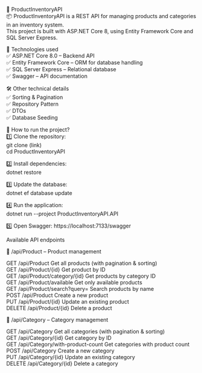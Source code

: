 🛒 ProductInventoryAPI <br />
📦 ProductInventoryAPI is a REST API for managing products and categories in an inventory system. <br />
This project is built with ASP.NET Core 8, using Entity Framework Core and SQL Server Express. <br />

🚀 Technologies used <br />
✅ ASP.NET Core 8.0 – Backend API <br />
✅ Entity Framework Core – ORM for database handling <br />
✅ SQL Server Express – Relational database <br />
✅ Swagger – API documentation <br />

🛠 Other technical details    <br />
✅ Sorting & Pagination  <br />
✅ Repository Pattern   <br />
✅ DTOs  <br /> 
✅ Database Seeding  <br />

📑 How to run the project?<br />
1️⃣ Clone the repository:<br />
git clone (link) <br />
cd ProductInventoryAPI<br />

2️⃣ Install dependencies: <br />
dotnet restore <br />

3️⃣ Update the database: <br />
dotnet ef database update <br />

4️⃣ Run the application: <br />
dotnet run --project ProductInventoryAPI.API <br />

5️⃣ Open Swagger:
https://localhost:7133/swagger <br />

Available API endpoints <br />

📌 /api/Product – Product management <br />

GET	/api/Product	Get all products (with pagination & sorting) <br />
GET	/api/Product/{id}	Get product by ID <br /> 
GET	/api/Product/category/{id}	Get products by category ID <br />
GET	/api/Product/available	Get only available products <br />
GET	/api/Product/search?query=	Search products by name <br />
POST	/api/Product	Create a new product <br />
PUT	/api/Product/{id}	Update an existing product <br />
DELETE	/api/Product/{id}	Delete a product <br />

📌 /api/Category – Category management  <br />

GET	/api/Category	Get all categories (with pagination & sorting) <br />
GET	/api/Category/{id}	Get category by ID <br />
GET	/api/Category/with-product-count	Get categories with product count <br />
POST	/api/Category	Create a new category <br />
PUT	/api/Category/{id}	Update an existing category <br />
DELETE	/api/Category/{id}	Delete a category <br />
